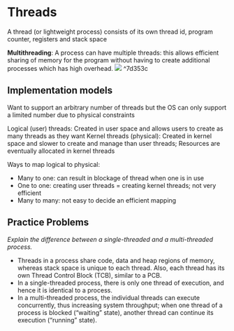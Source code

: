 # Threads
A thread (or lightweight process) consists of its own thread id, program counter, registers and stack space

__Multithreading__: A process can have multiple threads: this allows efficient sharing of memory for the program without having to create additional processes which has high overhead.
![](https://i.imgur.com/2wnSSnO.png) ^7d353c
## Implementation models
Want to support an arbitrary number of threads but the OS can only support a limited number due to physical constraints

Logical (user) threads: Created in user space and allows users to create as many threads as they want
Kernel threads (physical): Created in kernel space and slower to create and manage than user threads;   Resources are eventually allocated in kernel threads

Ways to map logical to physical:
- Many to one: can result in blockage of thread when one is in use
- One to one: creating user threads = creating kernel threads; not very efficient
- Many to many: not easy to decide an efficient mapping

## Practice Problems
*Explain the difference between a single-threaded and a multi-threaded process.*
- Threads in a process share code, data and heap regions of memory, whereas stack space is unique to each thread. Also, each thread has its own Thread Control Block (TCB), similar to a PCB.
- In a single-threaded process, there is only one thread of execution, and hence it is identical to a process. 
- In a multi-threaded process, the individual threads can execute concurrently, thus increasing system throughput; when one thread of a process is blocked (“waiting” state), another thread can continue its execution (“running” state).